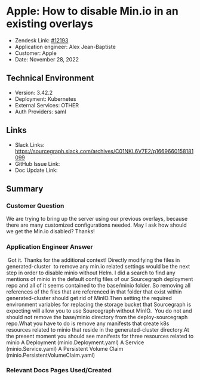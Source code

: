 ​
# Apple: How to disable Min.io in an existing overlays <!-- Ticket Title  Hint: include keywords to make it searchable -->

- Zendesk Link: [#12193](https://sourcegraph.zendesk.com/agent/tickets/12193)
- Application engineer: Alex Jean-Baptiste
- Customer: Apple <!-- Redact if this contains personally identifying information -->
- Date: November 28, 2022

<!-- Data populated from integration, speak to Ben Gordon or Michael Bali if not working -->
<!-- During Internal team trial, fill missing data manually (we are waiting for all data to sync) -->

## Technical Environment
- Version: 3.42.2​
- Deployment: Kubernetes
- External Services: OTHER
- Auth Providers: saml


## Links
<!-- Data for application engineer manual entry -->
- Slack Links: https://sourcegraph.slack.com/archives/C01NKL6V7E2/p1669660158181099
- GitHub Issue Link:
 - Doc Update Link:

## Summary
### Customer Question
We are trying to bring up the server using our previous overlays, because there are many customized configurations needed. May I ask how should we get the Min.io disabled? Thanks!
​
### Application Engineer Answer
​
​Got it. Thanks for the additional context! Directly modifying the files in generated-cluster  to remove any min.io related settings would be the next step in order to disable minio without Helm. I did a search to find any mentions of minio in the default config files of our Sourcegraph deployment repo and all of it seems contained to the base/minio folder. So removing all references of the files that are referenced in that folder that exist within generated-cluster should get rid of MinIO.Then setting the required environment variables for replacing the storage bucket that Sourcegraph is expecting will allow you to use Sourcegraph without MinIO.
​
​You do not and should not remove the base/minio directory from the deploy-sourcegraph repo.What you have to do is remove any manifests that create k8s resources related to minio that reside in the generated-cluster directory.At the present moment you should see manifests for three resources related to minio
A Deployment (minio.Deployment.yaml)
A Service (minio.Service.yaml)
A Persistent Volume Claim (minio.PersistentVolumeClaim.yaml)


### Relevant Docs Pages Used/Created

<!-- Once complete, upload a copy to https://github.com/sourcegraph/support-tools-internal/tree/main/resolved-tickets as a .md file -->
<!-- Name the file 12193.md -->
